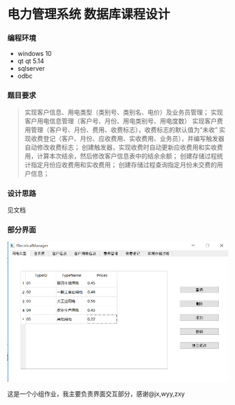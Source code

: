 # 电力管理系统 数据库课程设计



### 编程环境

- windows 10
- qt qt 5.14
- sqlserver
- odbc

### 题目要求

> 实现客户信息、用电类型（类别号、类别名、电价）及业务员管理；
> 实现客户用电信息管理（客户号、月份、用电类别号、用电度数）
> 实现客户费用管理（客户号、月份、费用、收费标志），收费标志的默认值为“未收”
> 实现收费登记（客户、月份、应收费用、实收费用、业务员），并编写触发器自动修改收费标志；
> 创建触发器，实现收费时自动更新应收费用和实收费用，计算本次结余，然后修改客户信息表中的结余余额；
> 创建存储过程统计指定月份应收费用和实收费用；
> 创建存储过程查询指定月份未交费的用户信息；

### 设计思路

见文档

### 部分界面



![image-20210209024127167](/document/image-20210209024127167.png)



这是一个小组作业，我主要负责界面交互部分，感谢@jx,wyy,zxy
